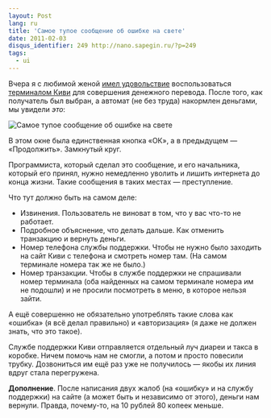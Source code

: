 ```yaml
---
layout: Post
lang: ru
title: 'Самое тупое сообщение об ошибке на свете'
date: 2011-02-03
disqus_identifier: 249 http://nano.sapegin.ru/?p=249
tags:
  - ui
---
```


Вчера я с любимой женой [имел удовольствие](http://airve.livejournal.com/572196.html) воспользоваться [терминалом Киви](http://www.qiwi.ru/) для совершения денежного перевода. После того, как получатель был выбран, а автомат (не без труда) накормлен деньгами, мы увидели <em>это</em>:

![Самое тупое сообщение об ошибке на свете](/images/themoststupiderror.png)

В этом окне была единственная кнопка «ОК», а в предыдущем — «Продолжить». Замкнутый круг.

Программиста, который сделал это сообщение, и его начальника, который его принял, нужно немедленно уволить и лишить интернета до конца жизни. Такие сообщения в таких местах — преступление.

Что тут должно быть на самом деле:

- Извинения. Пользователь не виноват в том, что у вас что-то не работает.
- Подробное объяснение, что делать дальше. Как отменить транзакцию и вернуть деньги.
- Номер телефона службы поддержки. Чтобы не нужно было заходить на сайт Киви с телефона и смотреть номер там. (На самом терминале номера так же не было.)
- Номер транзакции. Чтобы в службе поддержки не спрашивали номер терминала (оба найденных на самом терминале номера им не подошли) и не просили посмотреть в меню, в которое нельзя зайти.

А ещё совершенно не обязательно употреблять такие слова как «ошибка» (я всё делал правильно) и «авторизация» (я даже не должен знать, что это такое).

Службе поддержки Киви отправляется отдельный луч диареи и такса в коробке. Ничем помочь нам не смогли, а потом и просто повесили трубку. Дозвониться им ещё раз уже не получилось — якобы их линия вдруг стала перегружена.

**Дополнение**. После написания двух жалоб (на «ошибку» и на службу поддержки) на сайте (а может быть и независимо от этого), деньги нам вернули. Правда, почему-то, на 10 рублей 80 копеек меньше.
